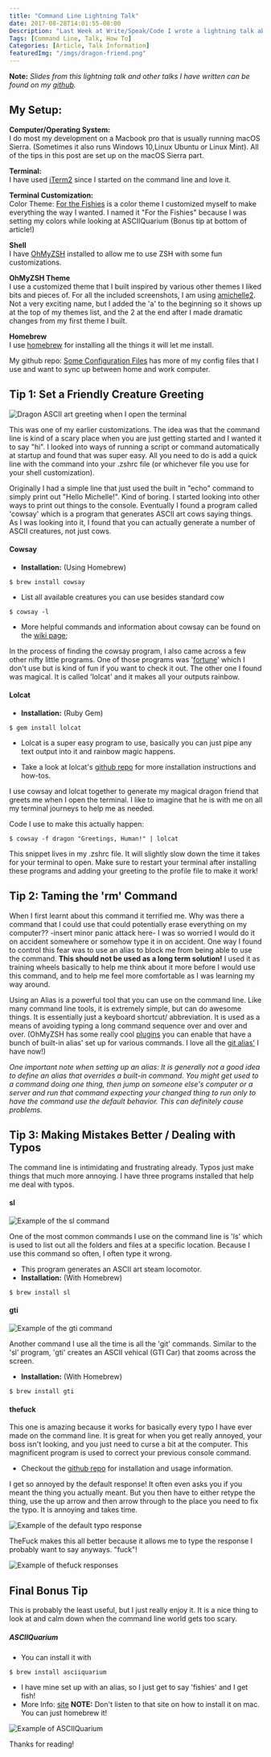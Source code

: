 ```yaml
---
title: "Command Line Lightning Talk"
date: 2017-08-28T14:01:55-08:00
Description: "Last Week at Write/Speak/Code I wrote a lightning talk about Command Line Tricks in which I promised a follow up blog article going into more detail about setting up the customizations I talked about. Here it is."
Tags: [Command Line, Talk, How To]
Categories: [Article, Talk Information]
featuredImg: "/imgs/dragon-friend.png"
---
```


**Note:** *Slides from this lightning talk and other talks I have written can be found on my [github](https://github.com/michellejl/Talk-Slides/).*

## My Setup:

**Computer/Operating System:**
<br />I do most my development on a Macbook pro that is usually running macOS Sierra. (Sometimes it also runs Windows 10,Linux Ubuntu or Linux Mint). All of the tips in this post are set up on the macOS Sierra part.

**Terminal:**<br />
I have used [iTerm2](https://www.iterm2.com/) since I started on the command line and love it.

**Terminal Customization:**<br />
Color Theme: [For the Fishies](https://github.com/michellejl/Some_Configuration_files/blob/master/iterm/colors/ForTheFishies.itermcolors) is a color theme I customized myself to make everything the way I wanted. I named it "For the Fishies" because I was setting my colors while looking at ASCIIQuarium (Bonus tip at bottom of article!)

**Shell**<br />
I have [OhMyZSH](http://ohmyz.sh/) installed to allow me to use ZSH with some fun customizations.

**OhMyZSH Theme**<br />
I use a customized theme that I built inspired by various other themes I liked bits and pieces of. For all the included screenshots, I am using [amichelle2](https://github.com/michellejl/Some_Configuration_files/blob/master/zsh/themes/amichelle2.zsh-theme). Not a very exciting name, but I added the 'a' to the beginning so it shows up at the top of my themes list, and the 2 at the end after I made dramatic changes from my first theme I built.

**Homebrew**<br />
I use [homebrew](https://brew.sh/) for installing all the things it will let me install.

My github repo: [Some Configuration Files](https://github.com/michellejl/Some_Configuration_files) has more of my config files that I use and want to sync up between home and work computer.

## Tip 1: Set a Friendly Creature Greeting

![Dragon ASCII art greeting when I open the terminal](/imgs/dragon-friend.png)

This was one of my earlier customizations. The idea was that the command line is kind of a scary place when you are just getting started and I wanted it to say "hi". I looked into ways of running a script or command automatically at startup and found that was super easy. All you need to do is add a quick line with the command into your .zshrc file (or whichever file you use for your shell customization).

Originally I had a simple line that just used the built in "echo" command to simply print out "Hello Michelle!". Kind of boring. I started looking into other ways to print out things to the console. Eventually I found a program called 'cowsay' which is a program that generates ASCII art cows saying things. As I was looking into it, I found that you can actually generate a number of ASCII creatures, not just cows.

#### Cowsay

* **Installation:** (Using Homebrew)
```
$ brew install cowsay
```

* List all available creatures you can use besides standard cow
```
$ cowsay -l
```

* More helpful commands and information about cowsay can be found on the [wiki page](https://en.wikipedia.org/wiki/Cowsay);

In the process of finding the cowsay program, I also came across a few other nifty little programs. One of those programs was '[fortune](https://en.wikipedia.org/wiki/Fortune_(Unix))' which I don't use but is kind of fun if you want to check it out. The other one I found was magical. It is called 'lolcat' and it makes all your outputs rainbow.

#### Lolcat

* **Installation:** (Ruby Gem)
```
$ gem install lolcat
```

* Lolcat is a super easy program to use, basically you can just pipe any text output into it and rainbow magic happens.

* Take a look at lolcat's [github repo](https://github.com/busyloop/lolcat) for more installation instructions and how-tos.

I use cowsay and lolcat together to generate my magical dragon friend that greets me when I open the terminal. I like to imagine that he is with me on all my terminal journeys to help me as needed.

Code I use to make this actually happen:
```
$ cowsay -f dragon "Greetings, Human!" | lolcat
```
This snippet lives in my .zshrc file. It will slightly slow down the time it takes for your terminal to open. Make sure to restart your terminal after installing these programs and adding your greeting to the profile file to make it work!


## Tip 2: Taming the 'rm' Command

When I first learnt about this command it terrified me. Why was there a command that I could use that could potentially erase everything on my computer?? -insert minor panic attack here- I was so worried I would do it on accident somewhere or somehow type it in on accident. One way I found to control this fear was to use an alias to block me from being able to use the command. **This should not be used as a long term solution!** I used it as training wheels basically to help me think about it more before I would use this command, and to help me feel more comfortable as I was learning my way around.

Using an Alias is a powerful tool that you can use on the command line. Like many command line tools, it is extremely simple, but can do awesome things. It is essentially just a keyboard shortcut/ abbreviation. It is used as a means of avoiding typing a long command sequence over and over and over. (OhMyZSH has some really cool [plugins](https://github.com/robbyrussell/oh-my-zsh/tree/master/plugins) you can enable that have a bunch of built-in alias' set up for various commands. I love all the [git alias'](https://github.com/robbyrussell/oh-my-zsh/wiki/Plugin:git) I have now!)

*One important note when setting up an alias: It is generally not a good idea to define an alias that overrides a built-in command. You might get used to a command doing one thing, then jump on someone else's computer or a server and run that command expecting your changed thing to run only to have the command use the default behavior. This can definitely cause problems.*

## Tip 3: Making Mistakes Better / Dealing with Typos
The command line is intimidating and frustrating already. Typos just make things that much more annoying. I have three programs installed that help me deal with typos.


#### sl

![Example of the sl command](/imgs/sl.gif)

One of the most common commands I use on the command line is 'ls' which is used to list out all the folders and files at a specific location. Because I use this command so often, I often type it wrong.

* This program generates an ASCII art steam locomotor.
* **Installation:** (With Homebrew)
```
$ brew install sl
```

#### gti

![Example of the gti command](/imgs/gti.gif)

Another command I use all the time is all the 'git' commands. Similar to the 'sl' program, 'gti' creates an ASCII vehical (GTI Car) that zooms across the screen.

* **Installation:** (With Homebrew)
```
$ brew install gti
```


#### thefuck

This one is amazing because it works for basically every typo I have ever made on the command line. It is great for when you get really annoyed, your boss isn't looking, and you just need to curse a bit at the computer. This magnificent program is used to correct your previous console command.

* Checkout the [github repo](https://github.com/nvbn/thefuck) for installation and usage information.

I get so annoyed by the default response! It often even asks you if you meant the thing you actually meant. But you then have to either retype the thing, use the up arrow and then arrow through to the place you need to fix the typo. It is annoying and takes time.

![Example of the default typo response](/imgs/typo.png)

TheFuck makes this all better because it allows me to type the response I probably want to say anyways. "fuck"!

![Example of thefuck responses](/imgs/typo.gif)

## Final Bonus Tip

This is probably the least useful, but I just really enjoy it. It is a nice thing to look at and calm down when the command line world gets too scary.

##### ASCIIQuarium

* You can install it with
```
$ brew install asciiquarium
```
* I have mine set up with an alias, so I just get to say 'fishies' and I get fish!
* More Info: [site](http://www.robobunny.com/projects/asciiquarium/html/) **NOTE:** Don't listen to that site on how to install it on mac. You can just homebrew it!

![Example of ASCIIQuarium](/imgs/fishies.gif)

Thanks for reading!